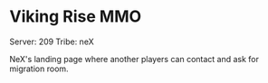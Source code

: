# Viking Rise MMO
Server: 209
Tribe: neX

NeX's landing page where another players can contact and ask for migration room.
